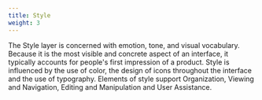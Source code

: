 ```yaml
---
title: Style
weight: 3
---
```



The Style layer is concerned with emotion, tone, and visual vocabulary.
Because it is the most visible and concrete aspect of an interface, it
typically accounts for people's first impression of a product. Style is
influenced by the use of color, the design of icons throughout the
interface and the use of typography. Elements of style support
Organization, Viewing and Navigation, Editing and Manipulation and User
Assistance.
